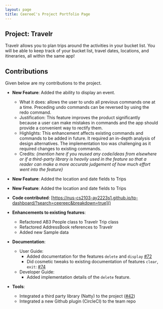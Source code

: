```yaml
---
layout: page 
title: CeereeC's Project Portfolio Page
---
```


## Project: Travelr

Travelr allows you to plan trips around the activities in your bucket list. You will be able to keep track of your
bucket list, travel dates, locations, and itineraries, all within the same app!

## Contributions

Given below are my contributions to the project.

* **New Feature**: Added the ability to display an event.
    * What it does: allows the user to undo all previous commands one at a time. Preceding undo commands can be reversed
      by using the redo command.
    * Justification: This feature improves the product significantly because a user can make mistakes in commands and
      the app should provide a convenient way to rectify them.
    * Highlights: This enhancement affects existing commands and commands to be added in future. It required an in-depth
      analysis of design alternatives. The implementation too was challenging as it required changes to existing
      commands.
    * Credits: *{mention here if you reused any code/ideas from elsewhere or if a third-party library is heavily used in
      the feature so that a reader can make a more accurate judgement of how much effort went into the feature}*

* **New Feature**: Added the location and date fields to Trips

* **New Feature**: Added the location and date fields to Trips

* **Code contributed**: [https://nus-cs2103-ay2223s1.github.io/tp-dashboard/?search=ceereec&breakdown=true]()


* **Enhancements to existing features**:
    * Refactored AB3 People class to Travelr Trip class
    * Refactored AddressBook references to Travelr
    * Added new Sample data

* **Documentation**:
    * User Guide:
        * Added documentation for the features `delete` and `display` [\#72]()
        * Did cosmetic tweaks to existing documentation of features `clear`, `exit`: [\#74]()
    * Developer Guide:
        * Added implementation details of the `delete` feature.

* **Tools**:
    * Integrated a third party library (Natty) to the project ([\#42]())
    * Integrated a new Github plugin (CircleCI) to the team repo
